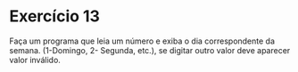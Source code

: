 # Exercício 13

Faça um programa que leia um número e exiba o dia correspondente da semana. (1-Domingo, 2- Segunda, etc.), se digitar outro valor deve aparecer valor inválido.
